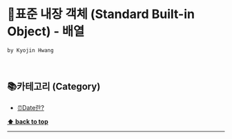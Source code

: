 # 🍔표준 내장 객체 (Standard Built-in Object) - 배열

`by Kyojin Hwang`

<br/>

## 📚카테고리 (Category)

- [⏰Date란?](#date란)

**[⬆ back to top](#카테고리-category)**

<hr />
<br/>
